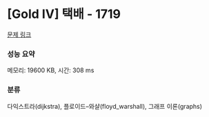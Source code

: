 # [Gold IV] 택배 - 1719 

[문제 링크](https://www.acmicpc.net/problem/1719) 

### 성능 요약

메모리: 19600 KB, 시간: 308 ms

### 분류

다익스트라(dijkstra), 플로이드–와샬(floyd_warshall), 그래프 이론(graphs)

